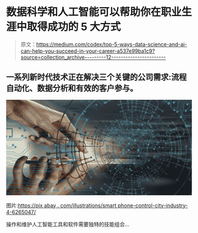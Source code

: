 # 数据科学和人工智能可以帮助你在职业生涯中取得成功的 5 大方式

> 原文：<https://medium.com/codex/top-5-ways-data-science-and-ai-can-help-you-succeed-in-your-career-a537e99ba1c9?source=collection_archive---------12----------------------->

## 一系列新时代技术正在解决三个关键的公司需求:流程自动化、数据分析和有效的客户参与。

![](img/dae573c6db9debbb3f6a048580f21561.png)

图片:[https://pix abay . com/illustrations/smart phone-control-city-industry-4-6265047/](https://pixabay.com/illustrations/smartphone-control-city-industry-4-6265047/)

操作和维护人工智能工具和软件需要独特的技能组合…